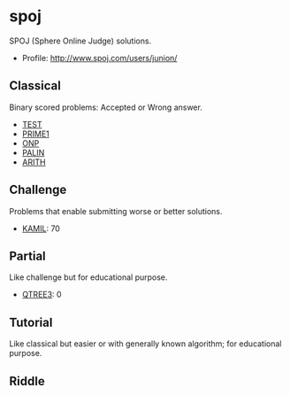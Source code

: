 spoj
====
SPOJ (Sphere Online Judge) solutions.  
- Profile: http://www.spoj.com/users/junion/

Classical
---------
Binary scored problems: Accepted or Wrong answer.

- [TEST](http://www.spoj.com/problems/TEST/)
- [PRIME1](http://www.spoj.com/problems/PRIME1/)
- [ONP](http://www.spoj.com/problems/ONP/)
- [PALIN](http://www.spoj.com/problems/PALIN/)
- [ARITH](http://www.spoj.com/problems/ARITH/)

Challenge
---------
Problems that enable submitting worse or better solutions.

- [KAMIL](http://www.spoj.com/problems/KAMIL/): 70

Partial
-------
Like challenge but for educational purpose.

- [QTREE3](http://www.spoj.com/problems/QTREE3/): 0

Tutorial
--------
Like classical but easier or with generally known algorithm; for educational purpose.

Riddle
------

